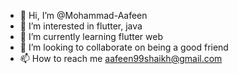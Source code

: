 - 👋 Hi, I’m @Mohammad-Aafeen
- 👀 I’m interested in flutter, java 
- 🌱 I’m currently learning flutter web
- 💞️ I’m looking to collaborate on being a good friend
- 📫 How to reach me aafeen99shaikh@gmail.com

<!---
Mohammad-Aafeen/Mohammad-Aafeen is a ✨ special ✨ repository because its `README.md` (this file) appears on your GitHub profile.
You can click the Preview link to take a look at your changes.
--->
